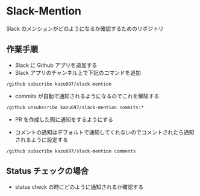 # Slack-Mention

Slack のメンションがどのようになるか確認するためのリポジトリ

## 作業手順

- Slack に Github アプリを追加する
- Slack アプリのチャンネル上で下記のコマンドを追加

`/github subscribe kazu697/slack-mention`

- commits が自動で通知されるようになるのでこれを解除する

`/github unsubscribe kazu697/slack-mention commits:*`

- PR を作成した際に通知をするようにする

- コメントの通知はデフォルトで通知してくれないのでコメントされたら通知されるように設定する

`/github subscribe kazu697/slack-mention comments`

## Status チェックの場合

- status check の時にどのように通知されるか確認する

